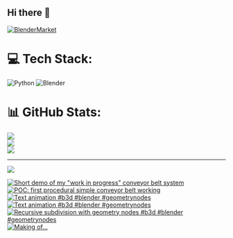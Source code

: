 ## Hi there 👋

<!--
**luckychris/luckychris** is a ✨ _special_ ✨ repository because its `README.md` (this file) appears on your GitHub profile.

Here are some ideas to get you started:

- 🔭 I’m currently working on ...
- 🌱 I’m currently learning ...
- 👯 I’m looking to collaborate on ...
- 🤔 I’m looking for help with ...
- 💬 Ask me about ...
- 📫 How to reach me: https://www.instagram.com/blender.fun/
- 😄 Pronouns: ...
- ⚡ Fun fact: ...
-->


[![BlenderMarket](https://assets.superhivemarket.com/site_assets/blendermarketlogo.png)](https://blendermarket.com/creators/blenderfun)

# 💻 Tech Stack:
![Python](https://img.shields.io/badge/python-3670A0?style=for-the-badge&logo=python&logoColor=ffdd54) ![Blender](https://img.shields.io/badge/blender-%23F5792A.svg?style=for-the-badge&logo=blender&logoColor=white)
# 📊 GitHub Stats:
![](https://github-readme-stats.vercel.app/api?username=luckychris&theme=great-gatsby&hide_border=false&include_all_commits=false&count_private=false)<br/>
![](https://github-readme-streak-stats.herokuapp.com/?user=luckychris&theme=great-gatsby&hide_border=false)<br/>
![](https://github-readme-stats.vercel.app/api/top-langs/?username=luckychris&theme=great-gatsby&hide_border=false&include_all_commits=false&count_private=false&layout=compact)

---
[![](https://visitcount.itsvg.in/api?id=luckychris&icon=0&color=0)](https://visitcount.itsvg.in)

<!-- Proudly created with GPRM ( https://gprm.itsvg.in ) -->

<!-- BEGIN YOUTUBE-CARDS -->
[![Short demo of my "work in progress" conveyor belt system](https://ytcards.demolab.com/?id=mPa0GU319_s&title=Short+demo+of+my+%22work+in+progress%22+conveyor+belt+system&lang=en&timestamp=1749044808&background_color=%230d1117&title_color=%23ffffff&stats_color=%23dedede&max_title_lines=1&width=250&border_radius=5 "Short demo of my \"work in progress\" conveyor belt system")](https://www.youtube.com/watch?v=mPa0GU319_s)
[![POC: first procedural simple conveyor belt working](https://ytcards.demolab.com/?id=mbp7Y0jjsV0&title=POC%3A+first+procedural+simple+conveyor+belt+working&lang=en&timestamp=1748716868&background_color=%230d1117&title_color=%23ffffff&stats_color=%23dedede&max_title_lines=1&width=250&border_radius=5 "POC: first procedural simple conveyor belt working")](https://www.youtube.com/watch?v=mbp7Y0jjsV0)
[![Text animation #b3d #blender #geometrynodes](https://ytcards.demolab.com/?id=TgRU-d6Z4J4&title=Text+animation+%23b3d+%23blender+%23geometrynodes&lang=en&timestamp=1748102719&background_color=%230d1117&title_color=%23ffffff&stats_color=%23dedede&max_title_lines=1&width=250&border_radius=5 "Text animation #b3d #blender #geometrynodes")](https://www.youtube.com/watch?v=TgRU-d6Z4J4)
[![Text animation  #b3d #blender #geometrynodes](https://ytcards.demolab.com/?id=dZrznixunKM&title=Text+animation++%23b3d+%23blender+%23geometrynodes&lang=en&timestamp=1748102628&background_color=%230d1117&title_color=%23ffffff&stats_color=%23dedede&max_title_lines=1&width=250&border_radius=5 "Text animation  #b3d #blender #geometrynodes")](https://www.youtube.com/watch?v=dZrznixunKM)
[![Recursive subdivision with geometry nodes  #b3d #blender #geometrynodes](https://ytcards.demolab.com/?id=83-BV1H0wmw&title=Recursive+subdivision+with+geometry+nodes++%23b3d+%23blender+%23geometrynodes&lang=en&timestamp=1747989873&background_color=%230d1117&title_color=%23ffffff&stats_color=%23dedede&max_title_lines=1&width=250&border_radius=5 "Recursive subdivision with geometry nodes  #b3d #blender #geometrynodes")](https://www.youtube.com/watch?v=83-BV1H0wmw)
[![Making of...](https://ytcards.demolab.com/?id=dIvhk7P2n8U&title=Making+of...&lang=en&timestamp=1747425412&background_color=%230d1117&title_color=%23ffffff&stats_color=%23dedede&max_title_lines=1&width=250&border_radius=5 "Making of...")](https://www.youtube.com/watch?v=dIvhk7P2n8U)
<!-- END YOUTUBE-CARDS -->


